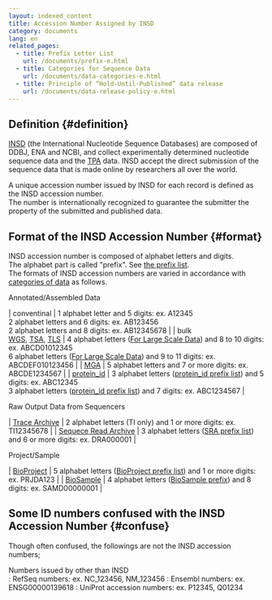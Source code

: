 ```yaml
---
layout: indexed_content
title: Accession Number Assigned by INSD
category: documents
lang: en
related_pages:
  - title: Prefix Letter List
    url: /documents/prefix-e.html
  - title: Categories for Sequence Data
    url: /documents/data-categories-e.html
  - title: Principle of “Hold-Until-Published” data release
    url: /documents/data-release-policy-e.html
---
```


## Definition  {#definition}

[INSD](/about/insdc-e.html#insd) (the International Nucleotide Sequence
Databases) are composed of DDBJ, ENA and NCBI, and collect
experimentally determined nucleotide sequence data and the
[TPA](/ddbj/tpa-e.html) data. INSD accept the direct submission of the
sequence data that is made online by researchers all over the world.

A unique accession number issued by INSD for each record is defined as
the INSD accession number.  
The number is internationally recognized to guarantee the submitter the
property of the submitted and published data.

## Format of the INSD Accession Number  {#format}

INSD accession number is composed of alphabet letters and digits.  
The alphabet part is called "prefix". See [the prefix
list](/documents/prefix-e.html).  
The formats of INSD accession numbers are varied in accordance with
[categories of data](/documents/data-categories-e.html) as follows.

Annotated/Assembled Data

| conventinal | 1 alphabet letter and 5 digits: ex. A12345<br />2 alphabet letters and 6 digits: ex. AB123456<br />2 alphabet letters and 8 digits: ex. AB12345678 |
| bulk<br />[WGS](/ddbj/wgs-e.html), [TSA](/ddbj/tsa-e.html), [TLS](/ddbj/tls-e.html) | 4 alphabet letters ([For Large Scale Data](/documents/prefix-e.html#large)) and 8 to 10 digits: ex. ABCD01012345<br />6 alphabet letters ([For Large Scale Data](/documents/prefix-e.html#large)) and 9 to 11 digits: ex. ABCDEF010123456 |
| [MGA](/ddbj/mga-e.html) | 5 alphabet letters and 7 or more digits: ex. ABCDE1234567 |
| [protein_id](/ddbj/qualifiers-e.html#protein_id) | 3 alphabet letters ([protein_id prefix list](/documents/prefix-e.html#protein)) and 5 digits: ex. ABC12345<br />3 alphabet letters ([protein_id prefix list](/documents/prefix-e.html#protein)) and 7 digits: ex. ABC1234567 |


Raw Output Data from Sequencers


| [Trace Archive](/dta/index-e.html)        | 2 alphabet letters (TI only) and 1 or more digits: ex. TI12345678                              |
| [Sequece Read Archive](/dra/index-e.html) | 3 alphabet letters ([SRA prefix list](/documents/prefix-e.html#dra)) and 6 or more digits: ex. DRA000001 |



Project/Sample


| [BioProject](/bioproject/index-e.html) | 5 alphabet letters ([BioProject prefix list](/documents/prefix-e.html#project)) and 1 or more digits: ex. PRJDA123 |
| [BioSample](/biosample/index-e.html)   | 4 alphabet letters ([BioSample prefix](/documents/prefix-e.html#sample)) and 8 digits: ex. SAMD00000001            |



## Some ID numbers confused with the INSD Accession Number  {#confuse}

Though often confused, the followings are not the INSD accession
numbers;

Numbers issued by other than INSD  
: RefSeq numbers: ex. NC_123456, NM_123456
: Ensembl numbers: ex. ENSG00000139618
: UniProt accession numbers: ex. P12345, Q01234
